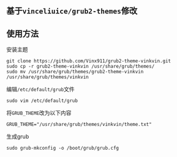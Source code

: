 ## 基于`vinceliuice/grub2-themes`修改

## 使用方法

安装主题
```shell
git clone https://github.com/Vinx911/grub2-theme-vinkvin.git
sudo cp -r grub2-theme-vinkvin /usr/share/grub/themes/
sudo mv /usr/share/grub/themes/grub2-theme-vinkvin /usr/share/grub/themes/vinkvin
```

编辑`/etc/default/grub`文件
```shell
sudo vim /etc/default/grub
```

将`GRUB_THEME`改为以下内容
```shell
GRUB_THEME="/usr/share/grub/themes/vinkvin/theme.txt"
```

生成grub
```shell
sudo grub-mkconfig -o /boot/grub/grub.cfg
```